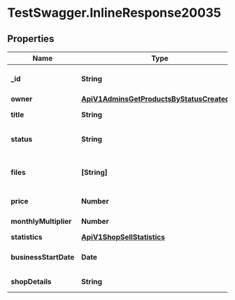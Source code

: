 # TestSwagger.InlineResponse20035

## Properties

Name | Type | Description | Notes
------------ | ------------- | ------------- | -------------
**_id** | **String** | GUID магазина на продажу. | [optional] 
**owner** | [**ApiV1AdminsGetProductsByStatusCreatedBy**](ApiV1AdminsGetProductsByStatusCreatedBy.md) |  | [optional] 
**title** | **String** | Имя магазина для продажи | [optional] 
**status** | **String** | Статус магазина для продажи | [optional] 
**files** | **[String]** | Файлы, которые привязаны к магазину | [optional] 
**price** | **Number** | Стоимость магазина | [optional] 
**monthlyMultiplier** | **Number** | Ежемесячный множитель | [optional] 
**statistics** | [**ApiV1ShopSellStatistics**](ApiV1ShopSellStatistics.md) |  | [optional] 
**businessStartDate** | **Date** | Дата создания бизнеса | [optional] 
**shopDetails** | **String** | Детали магазина | [optional] 


